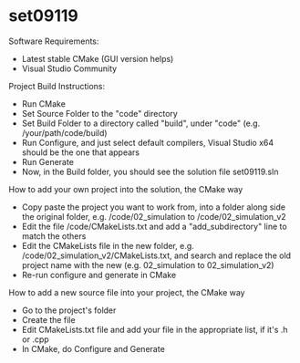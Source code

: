 # set09119

Software Requirements:

* Latest stable CMake (GUI version helps)
* Visual Studio Community

Project Build Instructions:

* Run CMake
* Set Source Folder to the "code" directory
* Set Build Folder to a directory called "build", under "code" (e.g. /your/path/code/build)
* Run Configure, and just select default compilers, Visual Studio x64 should be the one that appears
* Run Generate
* Now, in the Build folder, you should see the solution file set09119.sln

How to add your own project into the solution, the CMake way

* Copy paste the project you want to work from, into a folder along side the original folder, e.g. /code/02_simulation to /code/02_simulation_v2
* Edit the file /code/CMakeLists.txt and add a "add_subdirectory" line to match the others
* Edit the CMakeLists file in the new folder, e.g. /code/02_simulation_v2/CMakeLists.txt, and search and replace the old project name with the new (e.g. 02_simulation to 02_simulation_v2)
* Re-run configure and generate in CMake

How to add a new source file into your project, the CMake way

* Go to the project's folder
* Create the file
* Edit CMakeLists.txt file and add your file in the appropriate list, if it's .h or .cpp
* In CMake, do Configure and Generate
